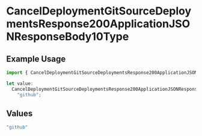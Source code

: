 # CancelDeploymentGitSourceDeploymentsResponse200ApplicationJSONResponseBody10Type

## Example Usage

```typescript
import { CancelDeploymentGitSourceDeploymentsResponse200ApplicationJSONResponseBody10Type } from "@vercel/sdk/models/canceldeploymentop.js";

let value:
  CancelDeploymentGitSourceDeploymentsResponse200ApplicationJSONResponseBody10Type =
    "github";
```

## Values

```typescript
"github"
```